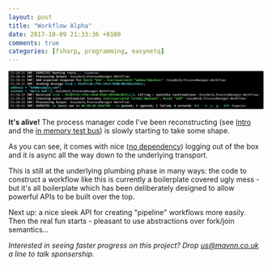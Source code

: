 ```yaml
---
layout: post
title: "Workflow Alpha"
date: 2017-10-09 21:33:36 +0100
comments: true
categories: [fsharp, programming, easynetq]
---
```

![Log of workflow test running](/images/WorkflowAlpha.png)

**It's alive!** The process manager code I've been reconstructing (see [Intro](/process-management-in-easynetq/) and the [in memory test bus](/an-in-memory-message-bus-in-100-lines-or-less/)) is slowly starting to take some shape.

As you can see, it comes with nice ([no dependency](https://github.com/logary/logary#using-logary-in-a-library)) logging out of the box and it is async all the way down to the underlying transport.

This is still at the underlying plumbing phase in many ways: the code to construct a workflow like this is currently a boilerplate covered ugly mess - but it's all boilerplate which has been deliberately designed to allow powerful APIs to be built over the top.

Next up: a nice sleek API for creating "pipeline" workflows more easily. Then the real fun starts - pleasant to use abstractions over fork/join semantics...

*Interested in seeing faster progress on this project? Drop [us@mavnn.co.uk](mailto://us@mavnn.co.uk) a line to talk sponsership.*
